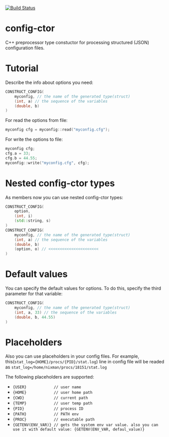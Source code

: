 [![Build Status](https://travis-ci.org/niXman/config-ctor.svg?branch=master)](https://travis-ci.org/niXman/config-ctor)

config-ctor
===========

C++ preprocessor type constuctor for processing structured (JSON) configuration files.

Tutorial
===========
Describe the info about options you need:
```cpp
CONSTRUCT_CONFIG(
    myconfig, // the name of the generated type(struct)
    (int, a) // the sequence of the variables
    (double, b)
)
```
For read the options from file:
```cpp
myconfig cfg = myconfig::read("myconfig.cfg");
```
For write the options to file:
```cpp
myconfig cfg;
cfg.a = 33;
cfg.b = 44.55;
myconfig::write("myconfig.cfg", cfg);
```

Nested config-ctor types
===========
As members now you can use nested config-ctor types:
```cpp
CONSTRUCT_CONFIG(
    option,
    (int, i)
    (std::string, s)
)
CONSTRUCT_CONFIG(
    myconfig, // the name of the generated type(struct)
    (int, a) // the sequence of the variables
    (double, b)
    (option, o) // <<<<<<<<<<<<<<<<<<<<<<
)
```

Default values
===========
You can specify the default values for options. To do this, specify the third parameter for that variable:
```cpp
CONSTRUCT_CONFIG(
    myconfig, // the name of the generated type(struct)
    (int, a, 33) // the sequence of the variables
    (double, b, 44.55)
)
```

Placeholders
===========
Also you can use placeholders in your config files.
For example, this(`stat_log={HOME}/procs/{PID}/stat.log`) line in config file will be readed as `stat_log=/home/nixman/procs/18151/stat.log`

The following placeholders are supported:
 - `{USER}            // user name`
 - `{HOME}            // user home path`
 - `{CWD}             // current path`
 - `{TEMP}            // user temp path`
 - `{PID}             // process ID`
 - `{PATH}            // PATH env`
 - `{PROC}            // executable path`
 - `{GETENV(ENV_VAR)} // gets the system env var value. also you can use it with default value: {GETENV(ENV_VAR, defaul_value)}`

